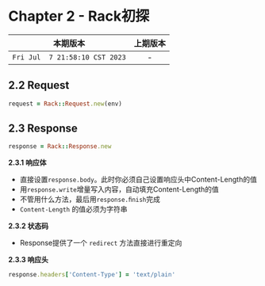 # Chapter 2 - Rack初探

|本期版本|上期版本
|:---:|:---:
`Fri Jul  7 21:58:10 CST 2023` | -

## 2.2 Request


```ruby
request = Rack::Request.new(env)
```


## 2.3 Response

```ruby
response = Rack::Response.new
```

**2.3.1 响应体**

* 直接设置`response.body`。此时你必须自己设置响应头中Content-Length的值
* 用`response.write`增量写入内容，自动填充Content-Length的值
* 不管用什么方法，最后用`response.ﬁnish`完成
* `Content-Length` 的值必须为字符串

**2.3.2 状态码**

* Response提供了一个 `redirect` 方法直接进行重定向

**2.3.3 响应头**

```ruby
response.headers['Content-Type'] = 'text/plain'
```